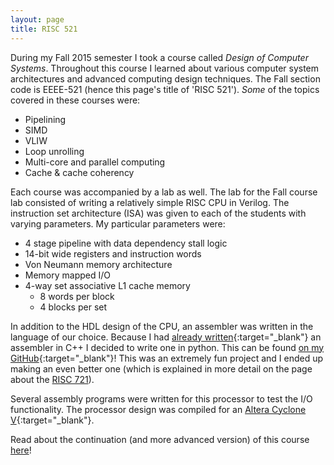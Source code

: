```yaml
---
layout: page
title: RISC 521
---
```


During my Fall 2015 semester I took a course called *Design of Computer Systems*. Throughout this course I
learned about various computer system architectures and advanced computing design techniques. The Fall section code
is EEEE-521 (hence this page's title of 'RISC 521').
*Some* of the topics covered in these courses were:

- Pipelining
- SIMD
- VLIW
- Loop unrolling
- Multi-core and parallel computing
- Cache & cache coherency

Each course was accompanied by a lab as well. The lab for the Fall course lab consisted of writing a relatively simple RISC
CPU in Verilog. The instruction set architecture (ISA) was given to each of the students with varying parameters. My particular
parameters were:

- 4 stage pipeline with data dependency stall logic
- 14-bit wide registers and instruction words
- Von Neumann memory architecture
- Memory mapped I/O
- 4-way set associative L1 cache memory
	* 8 words per block
	* 4 blocks per set

In addition to the HDL design of the CPU, an assembler was written in the language of our choice. Because I had
[already written](https://github.com/connorjan/RISC-Assembler#risc-assembler){:target="_blank"} an assembler in C++
I decided to write one in python. This can be found [on my GitHub](https://github.com/connorjan/RISC521-Assembler){:target="_blank"}!
This was an extremely fun project and I ended up making an even better one (which is explained in more detail on the page about
the [RISC 721](/projects/risc_721)).

Several assembly programs were written for this processor to test the I/O functionality. The processor design was
compiled for an [Altera Cyclone V](https://www.altera.com/products/boards_and_kits/dev-kits/partners/kit-terasic-cyclone-v-gx-starter.html#Overview){:target="_blank"}.

Read about the continuation (and more advanced version) of this course [here](/projects/risc_721)!
